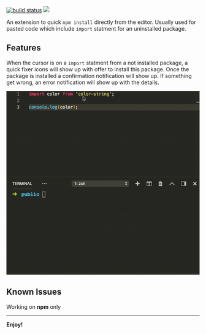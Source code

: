 <a href="https://travis-ci.com/moshfeu/auto-npm-install"><img src="https://api.travis-ci.com/moshfeu/auto-npm-install.svg?branch=master" alt="build status" /></a>
<img src="https://img.shields.io/badge/dynamic/json.svg?label=extension%20installs&url=http%3A%2F%2Fwww.smydesign.co.il%2Fauto-npm-install-badge&query=downloads&colorB=green" />

An extension to quick `npm install` directly from the editor. Usually used for pasted code which include `import` statment for an uninstalled package.

## Features

When the cursor is on a `import` statment from a not installed package, a quick fixer icons will show up with offer to install this package. Once the package is installed a confirmation notification will show up. If something get wrong, an error notification will show up with the details.

![screen record](assets/screen.gif)

## Known Issues

Working on **npm** only

-----------------------------------------------------------------------------------------------------------


**Enjoy!**
